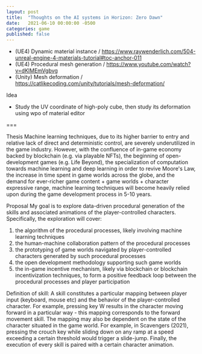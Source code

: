 ```yaml
---
layout: post
title:  "Thoughts on the AI systems in Horizon: Zero Dawn"
date:   2021-06-10 00:00:00 -0500
categories: game
published: false
---
```


- (UE4) Dynamic material instance / https://www.raywenderlich.com/504-unreal-engine-4-materials-tutorial#toc-anchor-011
- (UE4) Procedural mesh generation / https://www.youtube.com/watch?v=dKlMEmVgbvg
- (Unity) Mesh deformation / https://catlikecoding.com/unity/tutorials/mesh-deformation/

Idea
- Study the UV coordinate of high-poly cube, then study its deformation using wpo of material editor

===

Thesis
Machine learning techniques, due to its higher barrier to entry and relative lack of direct and deterministic control, are severely underutilized in the game industry. However, with the confluence of in-game economy backed by blockchain (e.g. via playable NFTs), the beginning of open-development games (e.g. Life Beyond), the specialization of computation towards machine learning and deep learning in order to revive Moore's Law, the increase in time spent in game worlds across the globe, and the demand for ever-richer game content + game worlds + character expressive range, machine learning techniques will become heavily relied upon during the game development process in 5-10 years.

Proposal
My goal is to explore data-driven procedural generation of the skills and associated animations of the player-controlled characters. Specifically, the exploration will cover:
1) the algorithm of the procedural processes, likely involving machine learning techniques
2) the human-machine collaboration pattern of the procedural processes
3) the prototyping of game worlds navigated by player-controlled characters generated by such procedural processes
4) the open development methodology supporting such game worlds
5) the in-game incentive mechanism, likely via blockchain or blockchain incentivization techniques, to form a positive feedback loop between the procedural processes and player participation

Definition of skill:
A skill constitutes a particular mapping between player input (keyboard, mouse etc) and the behavior of the player-controlled character. For example, pressing key W results in the character moving forward in a particular way - this mapping corresponds to the forward movement skill. The mapping may also be dependent on the state of the character situated in the game world. For example, in Scavengers (2021), pressing the crouch key while sliding down on any ramp at a speed exceeding a certain threshold would trigger a slide-jump. Finally, the execution of every skill is paired with a certain character animation.
